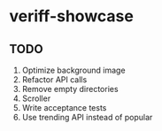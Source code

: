 # veriff-showcase

## TODO
1. Optimize background image
2. Refactor API calls
3. Remove empty directories
4. Scroller
5. Write acceptance tests
6. Use trending API instead of popular
